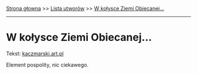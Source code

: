 [Strona głowna](../index.md) >> [Lista utworów](../list.md) >> [W kołysce Ziemi Obiecanej…](620.md)

---

# W kołysce Ziemi Obiecanej…

Tekst: [kaczmarski.art.pl](https://www.kaczmarski.art.pl/tworczosc/wiersze/w-kolysce-ziemi-obiecanej/)

Element pospolity, nic ciekawego.